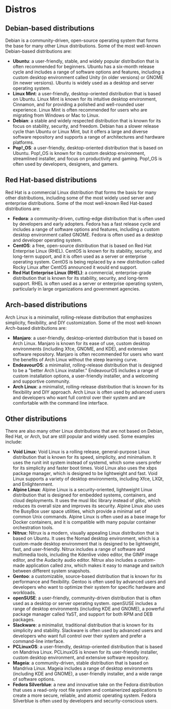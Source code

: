 # Distros

## Debian-based distributions

Debian is a community-driven, open-source operating system that forms the base for many other Linux distributions. Some of the most well-known Debian-based distributions are:

- **Ubuntu**: a user-friendly, stable, and widely popular distribution that is often recommended for beginners. Ubuntu has a six-month release cycle and includes a range of software options and features, including a custom desktop environment called Unity (in older versions) or GNOME (in newer versions). Ubuntu is widely used as a desktop and server operating system.
- **Linux Mint**: a user-friendly, desktop-oriented distribution that is based on Ubuntu. Linux Mint is known for its intuitive desktop environment, Cinnamon, and for providing a polished and well-rounded user experience. Linux Mint is often recommended for users who are migrating from Windows or Mac to Linux.
- **Debian**: a stable and widely respected distribution that is known for its focus on stability, security, and freedom. Debian has a slower release cycle than Ubuntu or Linux Mint, but it offers a large and diverse software repository and supports a range of architectures and hardware platforms.
- **Pop!\_OS**: a user-friendly, desktop-oriented distribution that is based on Ubuntu. Pop!\_OS is known for its custom desktop environment, streamlined installer, and focus on productivity and gaming. Pop!\_OS is often used by developers, designers, and gamers.

## Red Hat-based distributions

Red Hat is a commercial Linux distribution that forms the basis for many other distributions, including some of the most widely used server and enterprise distributions. Some of the most well-known Red Hat-based distributions are:

- **Fedora**: a community-driven, cutting-edge distribution that is often used by developers and early adopters. Fedora has a fast release cycle and includes a range of software options and features, including a custom desktop environment called GNOME. Fedora is often used as a desktop and developer operating system.
- **CentOS**: a free, open-source distribution that is based on Red Hat Enterprise Linux (RHEL). CentOS is known for its stability, security, and long-term support, and it is often used as a server or enterprise operating system. CentOS is being replaced by a new distribution called Rocky Linux after CentOS announced it would end support.
- **Red Hat Enterprise Linux (RHEL)**: a commercial, enterprise-grade distribution that is known for its stability, security, and long-term support. RHEL is often used as a server or enterprise operating system, particularly in large organizations and government agencies.

## Arch-based distributions

Arch Linux is a minimalist, rolling-release distribution that emphasizes simplicity, flexibility, and DIY customization. Some of the most well-known Arch-based distributions are:

- **Manjaro**: a user-friendly, desktop-oriented distribution that is based on Arch Linux. Manjaro is known for its ease of use, custom desktop environments (including Xfce, GNOME, and KDE), and extensive software repository. Manjaro is often recommended for users who want the benefits of Arch Linux without the steep learning curve.
- **EndeavourOS**: a minimalist, rolling-release distribution that is designed to be a "better Arch Linux installer." EndeavourOS includes a range of custom installation options, a user-friendly installer, and a welcoming and supportive community.
- **Arch Linux**: a minimalist, rolling-release distribution that is known for its flexibility and DIY approach. Arch Linux is often used by advanced users and developers who want full control over their system and are comfortable with the command line interface.

## Other distributions

There are also many other Linux distributions that are not based on Debian, Red Hat, or Arch, but are still popular and widely used. Some examples include:

- **Void Linux**: Void Linux is a rolling release, general-purpose Linux distribution that is known for its speed, simplicity, and minimalism. It uses the runit init system instead of systemd, which some users prefer for its simplicity and faster boot times. Void Linux also uses the xbps package manager, which is designed to be lightweight and fast. Void Linux supports a variety of desktop environments, including Xfce, LXQt, and Enlightenment.
- **Alpine Linux**: Alpine Linux is a security-oriented, lightweight Linux distribution that is designed for embedded systems, containers, and cloud deployments. It uses the musl libc library instead of glibc, which reduces its overall size and improves its security. Alpine Linux also uses the BusyBox user space utilities, which provide a minimal set of common Unix commands. Alpine Linux is often used as a base image for Docker containers, and it is compatible with many popular container orchestration tools.
- **Nitrux**: Nitrux is a modern, visually appealing Linux distribution that is based on Ubuntu. It uses the Nomad desktop environment, which is a custom-made desktop environment that is designed to be lightweight, fast, and user-friendly. Nitrux includes a range of software and multimedia tools, including the Kdenlive video editor, the GIMP image editor, and the Audacity audio editor. Nitrux also includes a custom-made application called znx, which makes it easy to manage and switch between different system snapshots.
- **Gentoo**: a customizable, source-based distribution that is known for its performance and flexibility. Gentoo is often used by advanced users and developers who want to optimize their system for specific hardware and workloads.
- **openSUSE**: a user-friendly, community-driven distribution that is often used as a desktop or server operating system. openSUSE includes a range of desktop environments (including KDE and GNOME), a powerful package manager called YaST, and support for both RPM and DEB packages.
- **Slackware**: a minimalist, traditional distribution that is known for its simplicity and stability. Slackware is often used by advanced users and developers who want full control over their system and prefer a command-line interface.
- **PCLinuxOS**: a user-friendly, desktop-oriented distribution that is based on Mandriva Linux. PCLinuxOS is known for its user-friendly installer, custom desktop environment, and extensive software repository.
- **Mageia**: a community-driven, stable distribution that is based on Mandriva Linux. Mageia includes a range of desktop environments (including KDE and GNOME), a user-friendly installer, and a wide range of software options.
- **Fedora Silverblue**: a new and innovative take on the Fedora distribution that uses a read-only root file system and containerized applications to create a more secure, reliable, and atomic operating system. Fedora Silverblue is often used by developers and security-conscious users.
